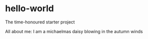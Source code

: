 # hello-world
The time-honoured starter project

All about me: I am a michaelmas daisy blowing in the autumn winds
